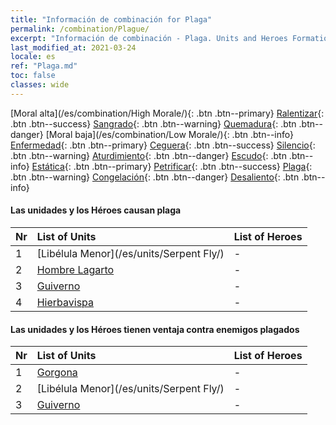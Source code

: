 ```yaml
---
title: "Información de combinación for Plaga"
permalink: /combination/Plague/
excerpt: "Información de combinación - Plaga. Units and Heroes Formation."
last_modified_at: 2021-03-24
locale: es
ref: "Plaga.md"
toc: false
classes: wide
---
```


  [Moral alta](/es/combination/High Morale/){: .btn .btn--primary} [Ralentizar](/es/combination/Slow/){: .btn .btn--success} [Sangrado](/es/combination/Bleeding/){: .btn .btn--warning} [Quemadura](/es/combination/Burning/){: .btn .btn--danger} [Moral baja](/es/combination/Low Morale/){: .btn .btn--info} [Enfermedad](/es/combination/Disease/){: .btn .btn--primary} [Ceguera](/es/combination/Blind/){: .btn .btn--success} [Silencio](/es/combination/Silence/){: .btn .btn--warning} [Aturdimiento](/es/combination/Stun/){: .btn .btn--danger} [Escudo](/es/combination/Shield/){: .btn .btn--info} [Estática](/es/combination/Static/){: .btn .btn--primary} [Petrificar](/es/combination/Petrify/){: .btn .btn--success} [Plaga](/es/combination/Plague/){: .btn .btn--warning} [Congelación](/es/combination/Freeze/){: .btn .btn--danger} [Desaliento](/es/combination/Deterrence/){: .btn .btn--info} 


#### Las unidades y los Héroes causan plaga

  | Nr |  List of Units  | List of Heroes | 
  |:---|:----------------|:---------------| 
  | 1 | [Libélula Menor](/es/units/Serpent Fly/) | - |
  | 2 | [Hombre Lagarto](/es/units/Lizardman/) | - |
  | 3 | [Guiverno](/es/units/Wyvern/) | - |
  | 4 | [Hierbavispa](/es/units/Waspwort/) | - |


#### Las unidades y los Héroes tienen ventaja contra enemigos plagados

  | Nr |  List of Units  | List of Heroes | 
  |:---|:----------------|:---------------| 
  | 1 | [Gorgona](/es/units/Gorgon/) | - |
  | 2 | [Libélula Menor](/es/units/Serpent Fly/) | - |
  | 3 | [Guiverno](/es/units/Wyvern/) | - |
